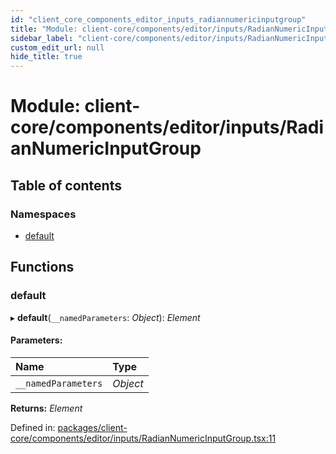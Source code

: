 ```yaml
---
id: "client_core_components_editor_inputs_radiannumericinputgroup"
title: "Module: client-core/components/editor/inputs/RadianNumericInputGroup"
sidebar_label: "client-core/components/editor/inputs/RadianNumericInputGroup"
custom_edit_url: null
hide_title: true
---
```


# Module: client-core/components/editor/inputs/RadianNumericInputGroup

## Table of contents

### Namespaces

- [default](client_core_components_editor_inputs_radiannumericinputgroup.default.md)

## Functions

### default

▸ **default**(`__namedParameters`: *Object*): *Element*

#### Parameters:

Name | Type |
:------ | :------ |
`__namedParameters` | *Object* |

**Returns:** *Element*

Defined in: [packages/client-core/components/editor/inputs/RadianNumericInputGroup.tsx:11](https://github.com/xr3ngine/xr3ngine/blob/5c3dcaef1/packages/client-core/components/editor/inputs/RadianNumericInputGroup.tsx#L11)
